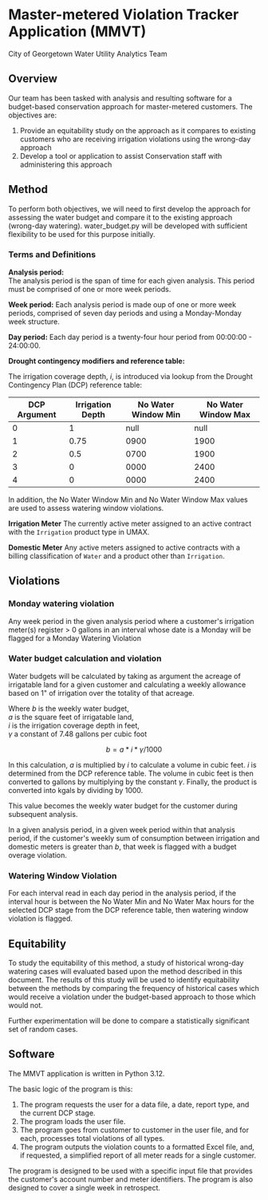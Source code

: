 # Master-metered Violation Tracker Application (MMVT)
City of Georgetown Water Utility Analytics Team

## Overview

Our team has been tasked with analysis and resulting software for a budget-based conservation approach for master-metered customers. The objectives are:  

1. Provide an equitability study on the approach as it compares to existing customers who are receiving irrigation violations using the wrong-day approach
2. Develop a tool or application to assist Conservation staff with administering this approach

## Method

To perform both objectives, we will need to first develop the approach for assessing the water budget and compare it to the existing approach (wrong-day watering). water_budget.py will be developed with sufficient flexibility to be used for this purpose initially.

### Terms and Definitions

**Analysis period:**  
The analysis period is the span of time for each given analysis. This period must be comprised of one or more week periods.

**Week period:**
Each analysis period is made oup of one or more week periods, comprised of seven day periods and using a Monday-Monday week structure.

**Day period:**
Each day period is a twenty-four hour period from 00:00:00 - 24:00:00.

**Drought contingency modifiers and reference table:**

The irrigation coverage depth, $i$, is introduced via lookup from the Drought Contingency Plan (DCP) reference table:

|DCP Argument|Irrigation Depth|No Water Window Min| No Water Window Max|
|------------|----------------|-------------------|--------------------|
|           0|               1|               null|                null|
|           1|            0.75|               0900|                1900|
|           2|             0.5|               0700|                1900|
|           3|               0|               0000|                2400|
|           4|               0|               0000|                2400|

In addition, the No Water Window Min and No Water Window Max values are used to assess watering window violations.

**Irrigation Meter**
The currently active meter assigned to an active contract with the `Irrigation` product type in UMAX.

**Domestic Meter**
Any active meters assigned to active contracts with a billing classification of `Water` and a product other than `Irrigation`.

## Violations

### Monday watering violation

Any week period in the given analysis period where a customer's irrigation meter(s) register > 0 gallons in an interval whose date is a Monday will be flagged for a Monday Watering Violation

### Water budget calculation and violation

Water budgets will be calculated by taking as argument the acreage of irrigatable land for a given customer and calculating a weekly allowance based on 1" of irrigation over the totality of that acreage.

Where $b$ is the weekly water budget,   
$a$ is the square feet of irrigatable land,  
$i$ is the irrigation coverage depth in feet,  
$\gamma$ a constant of 7.48 gallons per cubic foot

$$
b = a * i * \gamma / 1000
$$

In this calculation, $a$ is multiplied by $i$ to calculate a volume in cubic feet. $i$ is determined from the DCP reference table. The volume in cubic feet is then converted to gallons by multiplying by the constant $\gamma$. Finally, the product is converted into kgals by dividing by 1000.

This value becomes the weekly water budget for the customer during subsequent analysis.

In a given analysis period, in a given week period within that analysis period, if the customer's weekly sum of consumption between irrigation and domestic meters is greater than $b$, that week is flagged with a budget overage violation.

### Watering Window Violation

For each interval read in each day period in the analysis period, if the interval hour is between the No Water Min and No Water Max hours for the selected DCP stage from the DCP reference table, then watering window violation is flagged.

## Equitability

To study the equitability of this method, a study of historical wrong-day watering cases will evaluated based upon the method described in this document. The results of this study will be used to identify equitability between the methods by comparing the frequency of historical cases which would receive a violation under the budget-based approach to those which would not.

Further experimentation will be done to compare a statistically significant set of random cases.

## Software

The MMVT application is written in Python 3.12.

The basic logic of the program is this:
1. The program requests the user for a data file, a date, report type, and the current DCP stage.
2. The program loads the user file.
3. The program goes from customer to customer in the user file, and for each, processes total violations of all types.
4. The program outputs the violation counts to a formatted Excel file, and, if requested, a simplified report of all meter reads for a single customer.

The program is designed to be used with a specific input file that provides the customer's account number and meter identifiers. The program is also designed to cover a single week in retrospect. 

